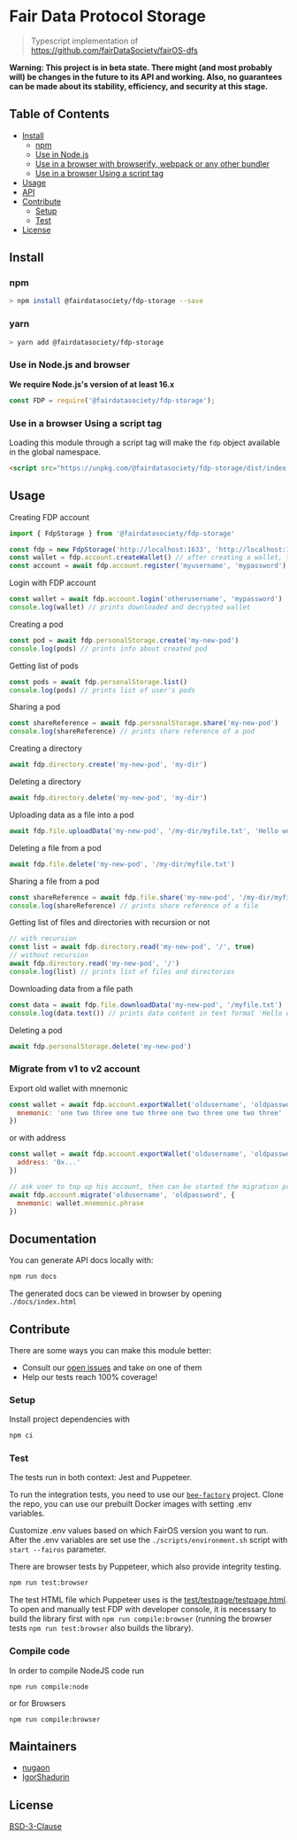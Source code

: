 # Fair Data Protocol Storage

> Typescript implementation of https://github.com/fairDataSociety/fairOS-dfs

**Warning: This project is in beta state. There might (and most probably will) be changes in the future to its API and working. Also, no guarantees can be made about its stability, efficiency, and security at this stage.**

## Table of Contents

- [Install](#install)
  - [npm](#npm)
  - [Use in Node.js](#use-in-nodejs)
  - [Use in a browser with browserify, webpack or any other bundler](#use-in-a-browser-with-browserify-webpack-or-any-other-bundler)
  - [Use in a browser Using a script tag](#use-in-a-browser-using-a-script-tag)
- [Usage](#usage)
- [API](#api)
- [Contribute](#contribute)
  - [Setup](#setup)
  - [Test](#test)
- [License](#license)

## Install

### npm

```sh
> npm install @fairdatasociety/fdp-storage --save
```

### yarn

```sh
> yarn add @fairdatasociety/fdp-storage
```

### Use in Node.js and browser

**We require Node.js's version of at least 16.x**

```js
const FDP = require('@fairdatasociety/fdp-storage');
```

### Use in a browser Using a script tag

Loading this module through a script tag will make the `fdp` object available in the global namespace.

```html
<script src="https://unpkg.com/@fairdatasociety/fdp-storage/dist/index.browser.min.js"></script>
```

## Usage

Creating FDP account

```js
import { FdpStorage } from '@fairdatasociety/fdp-storage'

const fdp = new FdpStorage('http://localhost:1633', 'http://localhost:1635')
const wallet = fdp.account.createWallet() // after creating a wallet, the user must top up its balance before registration
const account = await fdp.account.register('myusername', 'mypassword')
```

Login with FDP account

```js
const wallet = await fdp.account.login('otherusername', 'mypassword')
console.log(wallet) // prints downloaded and decrypted wallet
```

Creating a pod

```js
const pod = await fdp.personalStorage.create('my-new-pod')
console.log(pods) // prints info about created pod
```

Getting list of pods

```js
const pods = await fdp.personalStorage.list()
console.log(pods) // prints list of user's pods
```

Sharing a pod

```js
const shareReference = await fdp.personalStorage.share('my-new-pod')
console.log(shareReference) // prints share reference of a pod
```

Creating a directory

```js
await fdp.directory.create('my-new-pod', 'my-dir')
```

Deleting a directory

```js
await fdp.directory.delete('my-new-pod', 'my-dir')
```

Uploading data as a file into a pod

```js
await fdp.file.uploadData('my-new-pod', '/my-dir/myfile.txt', 'Hello world!')
```

Deleting a file from a pod

```js
await fdp.file.delete('my-new-pod', '/my-dir/myfile.txt')
```

Sharing a file from a pod

```js
const shareReference = await fdp.file.share('my-new-pod', '/my-dir/myfile.txt')
console.log(shareReference) // prints share reference of a file
```

Getting list of files and directories with recursion or not

```js
// with recursion
const list = await fdp.directory.read('my-new-pod', '/', true)
// without recursion
await fdp.directory.read('my-new-pod', '/')
console.log(list) // prints list of files and directories
```

Downloading data from a file path

```js
const data = await fdp.file.downloadData('my-new-pod', '/myfile.txt')
console.log(data.text()) // prints data content in text format 'Hello world!'

```

Deleting a pod

```js
await fdp.personalStorage.delete('my-new-pod')
```

### Migrate from v1 to v2 account

Export old wallet with mnemonic

```js
const wallet = await fdp.account.exportWallet('oldusername', 'oldpassword', {
  mnemonic: 'one two three one two three one two three one two three'
})
```

or with address

```js
const wallet = await fdp.account.exportWallet('oldusername', 'oldpassword', {
  address: '0x...'
})
```

```js
// ask user to top up his account, then can be started the migration process
await fdp.account.migrate('oldusername', 'oldpassword', {
  mnemonic: wallet.mnemonic.phrase
})
```

## Documentation

You can generate API docs locally with:

```sh
npm run docs
```

The generated docs can be viewed in browser by opening `./docs/index.html`

## Contribute

There are some ways you can make this module better:

- Consult our [open issues](https://github.com/fairDataSociety/fdp-storage/issues) and take on one of them
- Help our tests reach 100% coverage!

### Setup

Install project dependencies with

```sh
npm ci
```

### Test

The tests run in both context: Jest and Puppeteer.

To run the integration tests, you need to use our [`bee-factory`](https://github.com/fairDataSociety/bee-factory/) project. Clone the repo, you can use our prebuilt Docker images with setting .env variables.

Customize .env values based on which FairOS version you want to run. After the .env variables are set use the `./scripts/environment.sh` script with `start --fairos` parameter.

There are browser tests by Puppeteer, which also provide integrity testing.

```sh
npm run test:browser
```

The test HTML file which Puppeteer uses is the [test/testpage/testpage.html](test/testpage/testpage.html).
To open and manually test FDP with developer console, it is necessary to build the library first with `npm run compile:browser` (running the browser tests `npm run test:browser` also builds the library).

### Compile code

In order to compile NodeJS code run

`npm run compile:node`

or for Browsers

`npm run compile:browser`

## Maintainers

- [nugaon](https://github.com/nugaon)
- [IgorShadurin](https://github.com/IgorShadurin)

## License

[BSD-3-Clause](./LICENSE)
